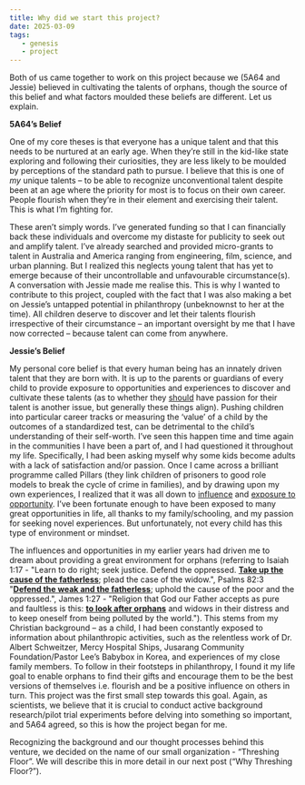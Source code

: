 ```yaml
---
title: Why did we start this project?
date: 2025-03-09
tags:
   - genesis
   - project 
---
```


Both of us came together to work on this project because we (5A64 and Jessie) believed in cultivating the talents of orphans, though the source of this belief and what factors moulded these beliefs are different. Let us explain. 

**5A64’s Belief** 

One of my core theses is that everyone has a unique talent and that this needs to be nurtured at an early age. When they’re still in the kid-like state exploring and following their curiosities, they are less likely to be moulded by perceptions of the standard path to pursue. I believe that this is one of *my* unique talents – to be able to recognize unconventional talent despite been at an age where the priority for most is to focus on their own career. People flourish when they’re in their element and exercising their talent. This is what I’m fighting for. 

These aren’t simply words. I’ve generated funding so that I can financially back these individuals and overcome my distaste for publicity to seek out and amplify talent. I’ve already searched and provided micro-grants to talent in Australia and America ranging from engineering, film, science, and urban planning. But I realized this neglects young talent that has yet to emerge because of their uncontrollable and unfavourable circumstance(s). A conversation with Jessie made me realise this. This is why I wanted to contribute to this project, coupled with the fact that I was also making a bet on Jessie’s untapped potential in philanthropy (unbeknownst to her at the time). All children deserve to discover and let their talents flourish irrespective of their circumstance – an important oversight by me that I have now corrected – because talent can come from anywhere. 

**Jessie’s Belief** 

My personal core belief is that every human being has an innately driven talent that they are born with. It is up to the parents or guardians of every child to provide exposure to opportunities and experiences to discover and cultivate these talents (as to whether they <u>should</u> have passion for their talent is another issue, but generally these things align). Pushing children into particular career tracks or measuring the ‘value’ of a child by the outcomes of a standardized test, can be detrimental to the child’s understanding of their self-worth. I’ve seen this happen time and time again in the communities I have been a part of, and I had questioned it throughout my life. Specifically, I had been asking myself why some kids become adults with a lack of satisfaction and/or passion. Once I came across a brilliant programme called Pillars (they link children of prisoners to good role models to break the cycle of crime in families), and by drawing upon my own experiences, I realized that it was all down to <u>influence</u> and <u>exposure to opportunity</u>. I’ve been fortunate enough to have been exposed to many great opportunities in life, all thanks to my family/schooling, and my passion for seeking novel experiences. But unfortunately, not every child has this type of environment or mindset.  

The influences and opportunities in my earlier years had driven me to dream about providing a great environment for orphans (referring to Isaiah 1:17 - "Learn to do right; seek justice. Defend the oppressed. <u>**Take up the cause of the fatherless**</u>; plead the case of the widow.", Psalms 82:3 "<u>**Defend the weak and the fatherless**</u>; uphold the cause of the poor and the oppressed.", James 1:27 - "Religion that God our Father accepts as pure and faultless is this: <u>**to look after orphans**</u> and widows in their distress and to keep oneself from being polluted by the world."). This stems from my Christian background – as a child, I had been constantly exposed to information about philanthropic activities, such as the relentless work of Dr. Albert Schweitzer, Mercy Hospital Ships, Jusarang Community Foundation/Pastor Lee’s Babybox in Korea, and experiences of my close family members. To follow in their footsteps in philanthropy, I found it my life goal to enable orphans to find their gifts and encourage them to be the best versions of themselves i.e. flourish and be a positive influence on others in turn. This project was the first small step towards this goal. Again, as scientists, we believe that it is crucial to conduct active background research/pilot trial experiments before delving into something so important, and 5A64 agreed, so this is how the project began for me.  

Recognizing the background and our thought processes behind this venture, we decided on the name of our small organization - “Threshing Floor”. We will describe this in more detail in our next post (“Why Threshing Floor?”). 